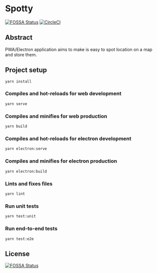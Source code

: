 # Spotty
[![FOSSA Status](https://app.fossa.io/api/projects/git%2Bgithub.com%2Fsarlam%2Fspotty.svg?type=shield)](https://app.fossa.io/projects/git%2Bgithub.com%2Fsarlam%2Fspotty?ref=badge_shield)
[![CircleCI](https://circleci.com/gh/sarlam/spotty/tree/develop.svg?style=svg)](https://circleci.com/gh/sarlam/spotty/tree/develop)

## Abstract

PWA/Electron application aims to make is easy to spot location on a map and store them.

## Project setup
```
yarn install
```

### Compiles and hot-reloads for web development
```
yarn serve
```

### Compiles and minifies for web production
```
yarn build
```

### Compiles and hot-reloads for electron development
```
yarn electron:serve
```

### Compiles and minifies for electron production
```
yarn electron:build
```

### Lints and fixes files
```
yarn lint
```

### Run unit tests
```
yarn test:unit
```

### Run end-to-end tests
```
yarn test:e2e
```


## License
[![FOSSA Status](https://app.fossa.io/api/projects/git%2Bgithub.com%2Fsarlam%2Fspotty.svg?type=large)](https://app.fossa.io/projects/git%2Bgithub.com%2Fsarlam%2Fspotty?ref=badge_large)
